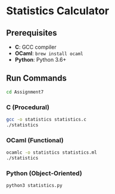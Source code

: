 # Statistics Calculator

## Prerequisites
- **C**: GCC compiler
- **OCaml**: `brew install ocaml`
- **Python**: Python 3.6+

## Run Commands
```bash
cd Assignment7
```

### C (Procedural)
```bash
gcc -o statistics statistics.c
./statistics
```

### OCaml (Functional)
```bash
ocamlc -o statistics statistics.ml
./statistics
```

### Python (Object-Oriented)
```bash
python3 statistics.py
```
